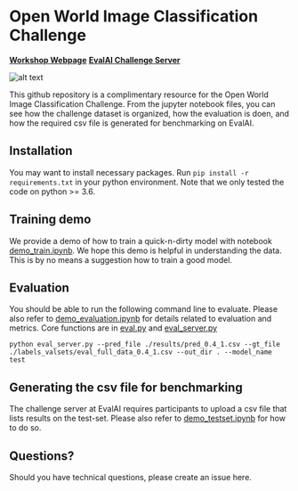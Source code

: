 # Open World Image Classification Challenge


[**Workshop Webpage**](http://www.cs.cmu.edu/~shuk/open-world-vision.html "open world vision")
[**EvalAI Challenge Server**](https://eval.ai/web/challenges/challenge-page/1041/overview "open world vision")


![alt text](http://www.cs.cmu.edu/~shuk/open-world-vision_files/logo.png)


This github repository is a complimentary resource for the Open World Image Classification Challenge. From the jupyter notebook files, you can see how the challenge dataset is organized, how the evaluation is doen, and how the required csv file is generated for benchmarking on EvalAI. 



## Installation
You may want to install necessary packages. Run `pip install -r requirements.txt` in your python environment. Note that we only tested the code on python >= 3.6.


## Training demo
We provide a demo of how to train a quick-n-dirty model with notebook [demo_train.ipynb](https://github.com/pi-umd/open_world_vision/blob/main/demo_train.ipynb). We hope this demo is helpful in understanding the data. This is by no means a suggestion how to train a good model.


## Evaluation
You should be able to run the following command line to evaluate. Please also refer to [demo_evaluation.ipynb](https://github.com/pi-umd/open_world_vision/blob/main/demo_evaluation.ipynb) for details related to evaluation and metrics. Core functions are in [eval.py](https://github.com/pi-umd/open_world_vision/blob/main/eval.py) and [eval_server.py](https://github.com/pi-umd/open_world_vision/blob/main/eval_server.py)

`python eval_server.py --pred_file ./results/pred_0.4_1.csv --gt_file ./labels_valsets/eval_full_data_0.4_1.csv --out_dir . --model_name test`


## Generating the csv file for benchmarking
The challenge server at EvalAI requires participants to upload a csv file that lists results on the test-set. Please also refer to [demo_testset.ipynb](https://github.com/pi-umd/open_world_vision/blob/main/demo_testset.ipynb) for how to do so.


## Questions?
Should you have technical questions, please create an issue here. 